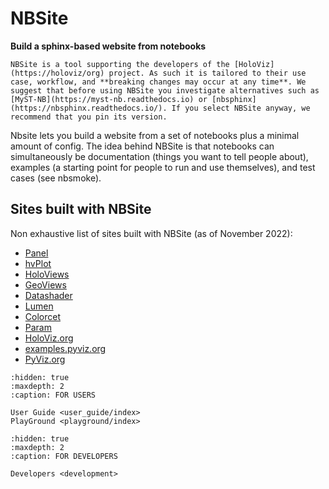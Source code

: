 # NBSite

**Build a sphinx-based website from notebooks**

```{warning}
NBSite is a tool supporting the developers of the [HoloViz](https://holoviz/org) project. As such it is tailored to their use case, workflow, and **breaking changes may occur at any time**. We suggest that before using NBSite you investigate alternatives such as [MyST-NB](https://myst-nb.readthedocs.io) or [nbsphinx](https://nbsphinx.readthedocs.io/). If you select NBSite anyway, we recommend that you pin its version.
```

Nbsite lets you build a website from a set of notebooks plus a minimal
amount of config. The idea behind NBSite is that notebooks can simultaneously be documentation (things you want to tell people about), examples (a starting point for people to run and use themselves), and test cases (see nbsmoke).

## Sites built with NBSite

Non exhaustive list of sites built with NBSite (as of November 2022):

- [Panel](https://panel.holoviz.org/)
- [hvPlot](https://hvplot.holoviz.org/)
- [HoloViews](https://holoviews.org/)
- [GeoViews](https://geoviews.org/)
- [Datashader](https://datashader.org/)
- [Lumen](https://lumen.holoviz.org/)
- [Colorcet](https://colorcet.holoviz.org/)
- [Param](https://param.holoviz.org/)
- [HoloViz.org](https://holoviz.org/)
- [examples.pyviz.org](https://examples.pyviz.org/)
- [PyViz.org](https://pyviz.org/)


```{toctree}
:hidden: true
:maxdepth: 2
:caption: FOR USERS

User Guide <user_guide/index>
PlayGround <playground/index>
```

```{toctree}
:hidden: true
:maxdepth: 2
:caption: FOR DEVELOPERS

Developers <development>
```

